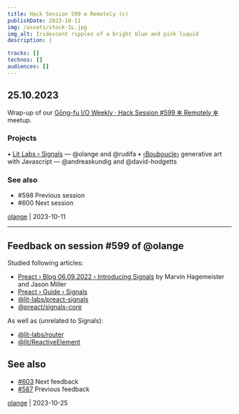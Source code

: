 ```yaml
---
title: Hack Session 599 ✼ Remotely (c)
publishDate: 2023-10-11
img: /assets/stock-1L.jpg
img_alt: Iridescent ripples of a bright blue and pink liquid
description: |

tracks: []
technos: []
audiences: []
---
```


## 25.10.2023

Wrap-up of our [Gōng-fu I/O Weekly · Hack Session #599 ✼ Remotely ✼](https://www.meetup.com/gōngfuio/events/296562763/) meetup.

### Projects

• [Lit Labs › Signals](https://www.npmjs.com/package/@lit-labs/preact-signals) — @olange and @rudifa
• [‹Bouboucle›](http://bouboucle.com) generative art with Javascript — @andreaskundig and @david-hodgetts 

### See also

* #598 Previous session
* #600 Next session

[olange](https://github.com/olange) | 2023-10-11

<hr/>

## Feedback on session #599 of @olange

Studied following articles:

* [Preact › Blog 06.09.2022 › Introducing Signals](https://preactjs.com/blog/introducing-signals/) by Marvin Hagemeister and Jason Miller
* [Preact › Guide › Signals](https://preactjs.com/guide/v10/signals)
* [@lit-labs/preact-signals](https://www.npmjs.com/package/@lit-labs/preact-signals)
* [@preact/signals-core](https://www.npmjs.com/package/@preact/signals-core)

As well as (unrelated to Signals):

* [@lit-labs/router](https://www.npmjs.com/package/@lit-labs/router#goto)
* [@lit/ReactiveElement](https://lit.dev/docs/api/ReactiveElement/)

## See also

* [#603](https://github.com/gongfuio/sessions/issues/603#issuecomment-1823615002) Next feedback
* [#587](https://github.com/gongfuio/sessions/issues/587#issuecomment-1662934725) Previous feedback

[olange](https://github.com/olange) | 2023-10-25


